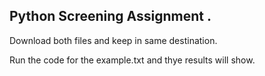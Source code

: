 
## Python Screening Assignment .

Download both files and keep in same destination.

Run the code for the example.txt and thye results will show.
